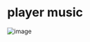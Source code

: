 # player music

 ![image](https://github.com/CamilleAlvesC/e-o-banco-ein/assets/144466184/622a7b76-c992-4c7a-944d-0cfe61660028)
